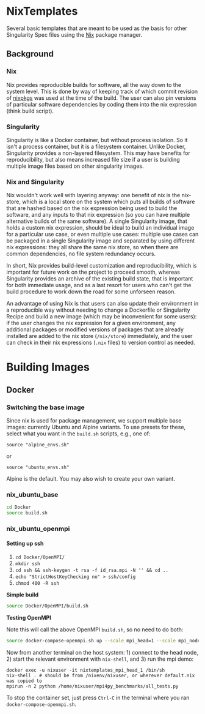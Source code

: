# NixTemplates
Several basic templates that are meant to be used as the basis for other Singularity Spec files
using the [Nix](https://nixos.org/nix/) package manager.

## Background

### Nix

Nix provides reproducible builds for software, all the way down to the system level.
This is done by way of keeping track of which commit revision of
[nixpkgs](https://github.com/nixos/nixpkgs) was used at the time of the build.
The user can also pin versions of particular software dependencies by
coding them into the nix expression (think build script).

### Singularity

Singularity is like a Docker container, but without process isolation.
So it isn't a process container, but it is a filesystem container.
Unlike Docker, Singularity provides a non-layered filesystem. This may
have benefits for reproducibility, but also means increased file size if
a user is building multiple image files based on other singularity images.

### Nix and Singularity

Nix wouldn't work well with layering anyway: one benefit of nix is the nix-store,
which is a local store on the system which puts all builds of software that
are hashed based on the nix expression being used to build the software, and any
inputs to that nix expression (so you can have multiple alternative builds of the
same software). A single Singularity image, that holds a custom nix expression,
should be ideal to build an individual image for a particular use case, or even
multiple use cases: multiple use cases can be packaged in a single Singularity
image and separated by using different nix expressions: they all share the same
nix store, so when there are common dependencies, no file system redundancy occurs.


In short, Nix provides build-level customization and reproducibility, which is important
for future work on the project to proceed smooth, whereas Singularity provides
an archive of the existing build state, that is important for both immediate usage,
and as a last resort for users who can't get the build procedure to work down the
road for some unforseen reason.

An advantage of using Nix is that users can also update their environment in a
reproducible way without needing to change a Dockerfile or Singularity Recipe
and build a new image (which may be inconvenient for some
users): if the user changes the nix expression for a given environment,
any additional packages or modified versions of packages that are already installed
are added to the nix store (`/nix/store`) immediately, and the user can check in their
nix expressions (`.nix` files) to version control as needed.

# Building Images

## Docker

### Switching the base image

Since nix is used for package management, we support
multiple base images: currently Ubuntu and Alpine variants.
To use presets for these, select what you want in the `build.sh`
scripts, e.g., one of:

```
source "alpine_envs.sh"
```

or

```
source "ubuntu_envs.sh"
```

Alpine is the default. You may also wish to create your own variant.

### nix_ubuntu_base

```bash
cd Docker
source build.sh

```

### nix_ubuntu_openmpi

####  Setting up ssh

1. `cd Docker/OpenMPI/`
2. `mkdir ssh`
3. `cd ssh && ssh-keygen -t rsa -f id_rsa.mpi -N '' && cd ..`
4. `echo "StrictHostKeyChecking no" > ssh/config`
5. `chmod 400 -R ssh`

**Simple build**

```bash
source Docker/OpenMPI/build.sh
```

**Testing OpenMPI**

Note this will call the above OpenMPI `build.sh`, so no need to do both:

```bash
source docker-compose-openmpi.sh up --scale mpi_head=1 --scale mpi_node=3
```

Now from another terminal on the host system: 1) connect to the head node,
2) start the relevant environment with `nix-shell`, and 3) run the mpi demo:

```
docker exec -u nixuser -it nixtemplates_mpi_head_1 /bin/sh
nix-shell . # should be from /nixenv/nixuser, or wherever default.nix was copied to
mpirun -n 2 python /home/nixuser/mpi4py_benchmarks/all_tests.py
```

To stop the container set, just press `Ctrl-C` in the terminal where you ran
`docker-compose-openmpi.sh`.

